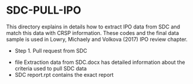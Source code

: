# SDC-PULL-IPO
This directory explains in details how to extract IPO data from SDC and match this data with CRSP information.
These codes and the final data sample is used in Lowry, Michaely and Volkova (2017) IPO review chapter.

* Step 1. Pull request from SDC
- file Extraction data from SDC.docx has detailed information about the criteria used to pull SDC data
- SDC report.rpt contains the exact report 
